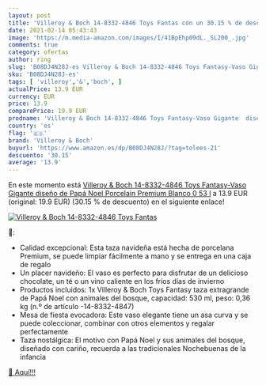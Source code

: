 ```yaml
---
layout: post
title: 'Villeroy & Boch 14-8332-4846 Toys Fantas con un 30.15 % de descuento'
date: 2021-02-14 05:43:43
image: 'https://m.media-amazon.com/images/I/41BpEhp09dL._SL200_.jpg'
comments: true
category: ofertas
author: ring
slug: 'B08DJ4N28J-es Villeroy & Boch 14-8332-4846 Toys Fantasy-Vaso Gigante...'
sku: 'B08DJ4N28J-es'
tags: [ 'villeroy','&','boch', ]
actualPrice: 13.9 EUR
currency: EUR
price: 13.9
comparePrice: 19.9 EUR
prodname: 'Villeroy & Boch 14-8332-4846 Toys Fantasy-Vaso Gigante  diseño de Papá Noel  Porcelain Premium  Blanco  0 53 l'
country: 'es'
flag: '🇪🇸'
brand: 'Villeroy & Boch'
buyurl: 'https://www.amazon.es/dp/B08DJ4N28J/?tag=tolees-21'
descuento: '30.15'
average: '13.9'
---
```


En este momento está [Villeroy & Boch 14-8332-4846 Toys Fantasy-Vaso Gigante  diseño de Papá Noel  Porcelain Premium  Blanco  0 53 l](https://www.amazon.es/dp/B08DJ4N28J/?tag=tolees-21) a 13.9 EUR (original: 19.9 EUR) (30.15 %  de descuento) en el siguiente enlace!

[![Villeroy & Boch 14-8332-4846 Toys Fantas](https://m.media-amazon.com/images/I/41BpEhp09dL._SL200_.jpg)](https://www.amazon.es/dp/B08DJ4N28J/?tag=tolees-21)

🔎:

- Calidad excepcional: Esta taza navideña está hecha de porcelana Premium, se puede limpiar fácilmente a mano y se entrega en una caja de regalo
- Un placer navideño: El vaso es perfecto para disfrutar de un delicioso chocolate, un té o un vino caliente en los fríos días de invierno
- Productos incluidos: 1x Villeroy & Boch Toys Fantasy taza extragrande de Papá Noel con animales del bosque, capacidad: 530 ml, peso: 0,36 kg (n.º de artículo -14-8332-4847)
- Mesa de fiesta evocadora: Este vaso elegante tiene un asa curva y se puede coleccionar, combinar con otros elementos y regalar perfectamente
- Taza nostálgica: El motivo con Papá Noel y sus animales del bosque, diseñado con cariño, recuerda a las tradicionales Nochebuenas de la infancia

[🛒 Aquí!!!](https://www.amazon.es/dp/B08DJ4N28J/?tag=tolees-21)
